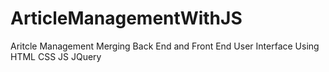 # ArticleManagementWithJS
Aritcle Management
Merging Back End and Front End User Interface Using 
HTML CSS JS JQuery
